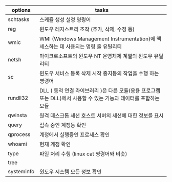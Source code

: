 |  options   	| tasks                                                                                                             	|
|------------	|-------------------------------------------------------------------------------------------------------------------	|
|  schtasks  	| 스케쥴 생성 설정 명령어                                                                                           	|
|     reg    	| 윈도우 레지스트리 조작 (추가, 삭제, 수정 등)                                                                      	|
|    wmic    	| WMI (Windows Management Instrumentation)에 액세스하는 데 사용되는 명령 줄 유틸리티                                	|
|   netsh    	| 마이크로소프트의 윈도우 NT 운영체제 계열의 윈도우 유틸리티                                                        	|
|     sc     	| 윈도우 서비스 등록 삭제 시작 중지등의 작업을 수행 하는 명령어                                                     	|
|  rundll32  	| DLL ( 동적 연결 라이브러리 )은 다른 모듈(응용 프로그램 또는 DLL)에서 사용할 수 있는 기능과 데이터를 포함하는 모듈 	|
|   qwinsta  	| 원격 데스크톱 세션 호스트 서버의 세션에 대한 정보를 표시                                                          	|
|    query   	| 접속 중인 계정등 확인                                                                                             	|
|  qprocess  	| 계정에서 실행중인 프로세스 확인                                                                                   	|
|   whoami   	| 현재 계정 확인                                                                                                    	|
|    type    	| 파일 처리 수행 (linux cat 명령어와 비슷)                                                                          	|
|    tree    	|                                                                                                                   	|
| systeminfo 	| 윈도우 시스템 모든 정보 확인                                                                                      	|
